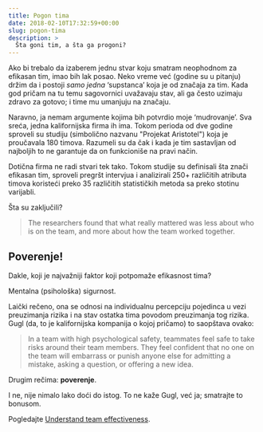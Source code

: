 ```yaml
---
title: Pogon tima
date: 2018-02-10T17:32:59+00:00
slug: pogon-tima
description: >
  Šta goni tim, a šta ga progoni?
---
```


Ako bi trebalo da izaberem jednu stvar koju smatram neophodnom za efikasan tim, imao bih lak posao. Neko vreme već (godine su u pitanju) držim da i postoji _samo jedna_ ‘supstanca’ koja je od značaja za tim. Kada god pričam na tu temu sagovornici uvažavaju stav, ali ga često uzimaju zdravo za gotovo; i time mu umanjuju na značaju.

Naravno, ja nemam argumente kojima bih potvrdio moje ‘mudrovanje’. Sva sreća, jedna kalifornijska firma ih ima. Tokom perioda od dve godine sproveli su studiju (simbolično nazvanu "Projekat Aristotel") koja je proučavala 180 timova. Razumeli su da čak i kada je tim sastavljan od najboljih to ne garantuje da on funkcioniše na pravi način.

Dotična firma ne radi stvari tek tako. Tokom studije su definisali šta znači efikasan tim, sproveli pregršt intervjua i analizirali 250+ različitih atributa timova koristeći preko 35 različitih statističkih metoda sa preko stotinu varijabli.

Šta su zaključili?

> The researchers found that what really mattered was less about who is on the team, and more about how the team worked together.

## Poverenje!

Dakle, koji je najvažniji faktor koji potpomaže efikasnost tima?

Mentalna (psihološka) sigurnost.

Laički rečeno, ona se odnosi na individualnu percepciju pojedinca u vezi preuzimanja rizika i na stav ostatka tima povodom preuzimanja tog rizika. Gugl (da, to je kalifornijska kompanija o kojoj pričamo) to saopštava ovako:

> In a team with high psychological safety, teammates feel safe to take risks around their team members. They feel confident that no one on the team will embarrass or punish anyone else for admitting a mistake, asking a question, or offering a new idea.

Drugim rečima: **poverenje**.

I ne, nije nimalo lako doći do istog. To ne kaže Gugl, već ja; smatrajte to bonusom.

Pogledajte [Understand team effectiveness](https://rework.withgoogle.com/print/guides/5721312655835136/).
